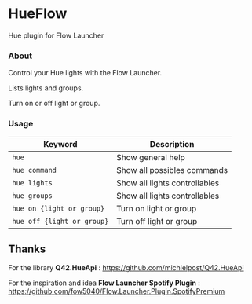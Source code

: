 # HueFlow

Hue plugin for Flow Launcher

### About

Control your Hue lights with the Flow Launcher. 

Lists lights and groups.

Turn on or off light or group.


### Usage
| Keyword                            | Description                                      |
| ---------------------------------- | -----------------------------                    |
| `` hue ``                          | Show general help                                |
| `` hue command ``                  | Show all possibles commands                      |
| `` hue lights ``                   | Show all lights controllables                    |
| `` hue groups ``                   | Show all lights controllables                    |
| `` hue on {light or group} ``      | Turn on light or group                           |
| `` hue off {light or group} ``     | Turn off light or group                          |



## Thanks

For the library <b>Q42.HueApi</b> : https://github.com/michielpost/Q42.HueApi

For the inspiration and idea <b>Flow Launcher Spotify Plugin</b> : https://github.com/fow5040/Flow.Launcher.Plugin.SpotifyPremium


